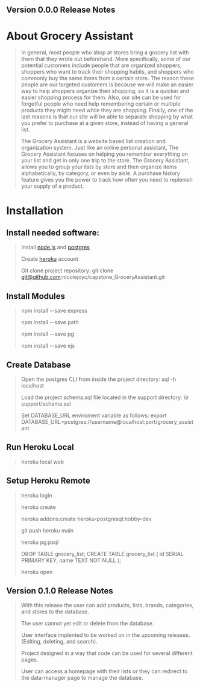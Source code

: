 ## Version 0.0.0 Release Notes
# About Grocery Assistant
>  
>
> In general, most people who shop at stores bring a grocery list with them that they wrote out beforehand. More specifically, some of our potential customers include people that are organized shoppers, shoppers who want to track their shopping habits, and shoppers who commonly buy the same items from a certain store. The reason these people are our targeted customers is because we will make an easier way to help shoppers organize their shopping, so it is a quicker and easier shopping process for them. Also, our site can be used for forgetful people who need help remembering certain or multiple products they might need while they are shopping. Finally, one of the last reasons is that our site will be able to separate shopping by what you prefer to purchase at a given store, instead of having a general list. 
>   
> The Grocery Assistant is a website based list creation and organization system. Just like an online personal assistant, The Grocery Assistant focuses on helping you remember everything on your list and get in only one trip to the store. The Grocery Assistant, allows you to group your lists by store and then organize items alphabetically, by category, or even by aisle. A purchase history feature gives you the power to track how often you need to replenish your supply of a product.  
>
# Installation
## Install needed software:
>
> Install [node.js](https://nodejs.org)
> and [postgres](https://www.postgresql.org/)
>
> Create [heroku](https://signup.heroku.com/login) account
>
> Git clone project repository: git clone git@github.com:nicolejoyc/capstone_GroceryAssistant.git 
>
## Install Modules 
> npm install --save express
>
> npm install --save path 
>
> npm install --save pg 
>
> npm install --save ejs 
>
## Create Database
> Open the postgres CLI from inside the project directory: sql -h localhost 
>
> Load the project schema.sql file located in the support directory: \ir support/schema.sql
>
> Set DATABASE_URL enviroment variable as follows: export DATABASE_URL=postgres://username@localhost:port/grocery_assistant
>
## Run Heroku Local
> heroku local web
>
## Setup Heroku Remote
> heroku login 
>
> heroku create
>
> heroku addons:create heroku-postgresql:hobby-dev 
>
> git push heroku main 
>
> heroku pg:psql
>
> DROP TABLE grocery_list; 
> CREATE TABLE grocery_list (
> id SERIAL PRIMARY KEY,
> name TEXT NOT NULL
> );
>
> heroku open 
>
## Version 0.1.0 Release Notes
>
> With this release the user can add products, lists, brands, categories, and stores to the database.
>
> The user cannot yet edit or delete from the database.
>
> User interface implented to be worked on in the upcoming releases. (Editing, deleting, and search).
>
> Project designed in a way that code can be used for several different pages.
>
> User can access a homepage with their lists or they can redirect to the data-manager page to manage the database.
>
> 
